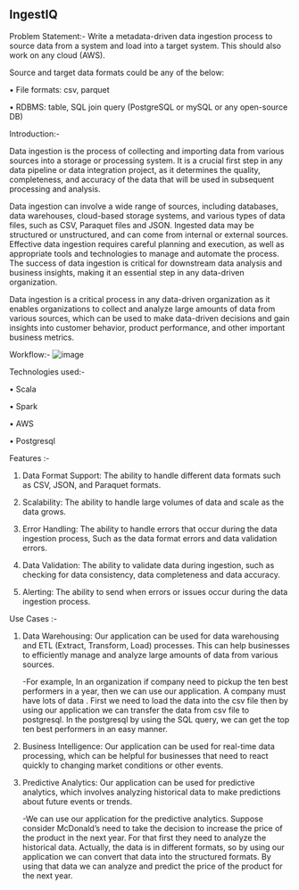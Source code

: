 ## IngestIQ



Problem Statement:-
Write a metadata-driven data ingestion process to source data from a system and load into a target system. This should also work on any cloud (AWS).

Source and target data formats could be any of the below:

•	File formats: csv, parquet

•	RDBMS: table, SQL join query (PostgreSQL or mySQL or any open-source DB)


Introduction:-

Data ingestion is the process of collecting and importing data from various sources into a storage or processing system. It is a crucial first step in any data pipeline or data integration project, as it determines the quality, completeness, and accuracy of the data that will be used in subsequent processing and analysis.
 
Data ingestion can involve a wide range of sources, including databases, data warehouses, cloud-based storage systems, and various types of data files, such as CSV, Paraquet files and  JSON. Ingested data may be structured or unstructured, and can come from internal or external sources.
Effective data ingestion requires careful planning and execution, as well as appropriate tools and technologies to manage and automate the process. The success of data ingestion is critical for downstream data analysis and business insights, making it an essential step in any data-driven organization.


Data ingestion is a critical process in any data-driven organization as it enables organizations to collect and analyze large amounts of data from various sources, which can be used to make data-driven decisions and gain insights into customer behavior, product performance, and other important business metrics.

Workflow:-
![image](https://user-images.githubusercontent.com/129846515/229763502-106e653a-9d00-4326-b059-b0a2951f244d.png)

 

Technologies used:-

•	Scala

•	Spark

•	AWS

•	Postgresql


  Features :-
1.	Data Format Support: The ability to handle different data formats such as CSV, JSON, and Paraquet formats.

2.	Scalability: The ability to handle large volumes of data and scale as the data grows.

3.	Error Handling: The ability to handle errors that occur during the data ingestion process, Such as the data format errors and data validation errors.

4.	Data Validation: The ability to validate data during ingestion, such as checking for data consistency, data completeness and data accuracy.

5.	Alerting: The ability to send when errors or issues occur during the data ingestion process.

Use Cases :-
1.	Data Warehousing:  Our application can be used for data warehousing and ETL (Extract, Transform, Load) processes. This can help businesses to efficiently manage and analyze large amounts of data from various sources.
	
       -For example, In an organization if company need to pickup the ten best performers in a year, then we can use our application. A company must have lots of data . First we need to load the data into the csv file then by using our application we can transfer the data from csv file to postgresql. In the postgresql by using the SQL query, we can get the top ten best performers in an easy manner.

2.	Business Intelligence: Our application can be used for real-time data processing, which can be helpful for businesses that need to react quickly to changing market conditions or other events.


3.	Predictive Analytics: Our application can be used for predictive analytics, which involves analyzing historical data to make predictions about future events or trends.
	
     -We can use our application for the predictive analytics. Suppose consider McDonald’s need to take the decision to increase the price of the product in the next year. For that first they need to analyze the historical data. Actually, the data is in different formats, so by using our application we can convert that data into the structured formats. By using that data we can analyze and predict the price of the product for the next year.



            






















